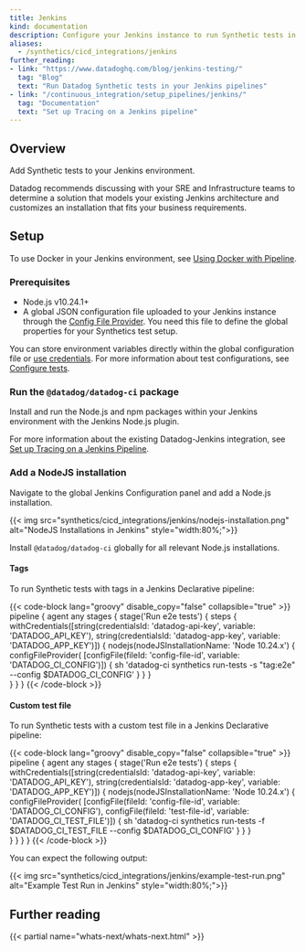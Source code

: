 ```yaml
---
title: Jenkins
kind: documentation
description: Configure your Jenkins instance to run Synthetic tests in your CI/CD pipelines.
aliases:
  - /synthetics/cicd_integrations/jenkins
further_reading:
- link: "https://www.datadoghq.com/blog/jenkins-testing/"
  tag: "Blog"
  text: "Run Datadog Synthetic tests in your Jenkins pipelines"
- link: "/continuous_integration/setup_pipelines/jenkins/"
  tag: "Documentation"
  text: "Set up Tracing on a Jenkins pipeline"
---
```

 
## Overview
 
Add Synthetic tests to your Jenkins environment.
 
Datadog recommends discussing with your SRE and Infrastructure teams to determine a solution that models your existing Jenkins architecture and customizes an installation that fits your business requirements.
 
## Setup
 
To use Docker in your Jenkins environment, see [Using Docker with Pipeline][1].
 
### Prerequisites
 
* Node.js v10.24.1+
* A global JSON configuration file uploaded to your Jenkins instance through the [Config File Provider][2]. You need this file to define the global properties for your Synthetics test setup.
 
You can store environment variables directly within the global configuration file or [use credentials][3]. For more information about test configurations, see [Configure tests][4].
 
### Run the `@datadog/datadog-ci` package
 
Install and run the Node.js and npm packages within your Jenkins environment with the Jenkins Node.js plugin.
 
For more information about the existing Datadog-Jenkins integration, see [Set up Tracing on a Jenkins Pipeline][5].
 
### Add a NodeJS installation
 
Navigate to the global Jenkins Configuration panel and add a Node.js installation.
 
{{< img src="synthetics/cicd_integrations/jenkins/nodejs-installation.png" alt="NodeJS Installations in Jenkins" style="width:80%;">}}
 
Install `@datadog/datadog-ci` globally for all relevant Node.js installations.
 
#### Tags
 
To run Synthetic tests with tags in a Jenkins Declarative pipeline:
 
{{< code-block lang="groovy" disable_copy="false" collapsible="true" >}}
pipeline {
   agent any
   stages {
       stage('Run e2e tests') {
           steps {
               withCredentials([string(credentialsId: 'datadog-api-key', variable: 'DATADOG_API_KEY'), string(credentialsId: 'datadog-app-key', variable: 'DATADOG_APP_KEY')]) {
                   nodejs(nodeJSInstallationName: 'Node 10.24.x') {
                       configFileProvider(
                           [configFile(fileId: 'config-file-id', variable: 'DATADOG_CI_CONFIG')]) {
                           sh 'datadog-ci synthetics run-tests -s "tag:e2e" --config $DATADOG_CI_CONFIG'
                       }
                   }
               }  
           }
       }
   }
{{< /code-block >}}
 
#### Custom test file
 
To run Synthetic tests with a custom test file in a Jenkins Declarative pipeline:
 
{{< code-block lang="groovy" disable_copy="false" collapsible="true" >}}
pipeline {
   agent any
   stages {
       stage('Run e2e tests') {
           steps {
               withCredentials([string(credentialsId: 'datadog-api-key', variable: 'DATADOG_API_KEY'), string(credentialsId: 'datadog-app-key', variable: 'DATADOG_APP_KEY')]) {
                   nodejs(nodeJSInstallationName: 'Node 10.24.x') {
                       configFileProvider(
                           [configFile(fileId: 'config-file-id', variable: 'DATADOG_CI_CONFIG'), configFile(fileId: 'test-file-id', variable: 'DATADOG_CI_TEST_FILE')]) {
                           sh 'datadog-ci synthetics run-tests -f $DATADOG_CI_TEST_FILE --config $DATADOG_CI_CONFIG'
                       }
                   }
               }  
           }
       }
   }
}
{{< /code-block >}}

You can expect the following output:

{{< img src="synthetics/cicd_integrations/jenkins/example-test-run.png" alt="Example Test Run in Jenkins" style="width:80%;">}}

## Further reading
 
{{< partial name="whats-next/whats-next.html" >}}
 
[1]: https://www.jenkins.io/doc/book/pipeline/docker/#using-docker-with-pipeline
[2]: https://plugins.jenkins.io/config-file-provider/
[3]: https://www.jenkins.io/doc/book/using/using-credentials/#adding-new-global-credentials
[4]: /continuous_testing/cicd_integrations/configuration#configure-tests
[5]: /continuous_integration/setup_pipelines/jenkins/
